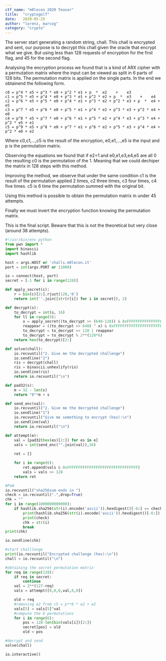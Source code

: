 ```yaml
---
ctf_name: "m0lecon 2020 Teaser"
title:	"cryptogolf"
date:	2020-05-25
author: "lorenz, marcog" 
category: "crypto"
---
```


The server start generating a random string, chall. This chall is encrypted and sent, our purpose is to decrypt this chall given the oracle that encrypt what we give. But using less than 128 requests of encryption for the first flag, and 45 for the second flag.


Analysing the encryption process we found that is a kind of ARX cipher with a permutation matrix where the input can be viewed as split in 6 parts of 128 bits. The permutation matrix is applied on the single parts. In the end we obtainend the following form.

```
c0 = p^4 * e5 + p^3 * e0 + p^2 * e1 + p  *  e2    +    e3
c1 = p^5 * e5 + p^4 * e0 + p^3 * e1 + p^2 * e2 + p  *  e3    +    e4
c2 = p^6 * e5 + p^5 * e0 + p^4 * e1 + p^3 * e2 + p^2 * e3 + p  *  e4 + e5
c3 = p^7 * e5 + p^6 * e0 + p^5 * e1 + p^4 * e2 + p^3 * e3 + p^2 * e4 + e0
c4 = p^8 * e5 + p^7 * e0 + p^6 * e1 + p^5 * e2 + p^4 * e3 + p^3 * e4 + p^2 * e5 + e1
c5 = p^9 * e5 + p^8 * e0 + p^7 * e1 + p^6 * e2 + p^5 * e3 + p^4 * e4 + p^2 * e0 + e2
```

Where c0,c1,...,c5 is the result of the encryption, e0,e1,...,e5 is the input and p is the permutation matrix.

Observing the equations we found that if e2=1 and e0,e1,e3,e4,e5 are all 0 the resulting c0 is the permutation of the 1. Meaning that we could dechiper the matrix in 128 steps with this method.

Improving the method, we observe that under the same condition c1 is the result of the permutation applied 2 times, c2 three times, c3 four times, c4 five times. c5 is 6 time the permutation summed with the original bit.

Using this method is possible to obtain the permutation matrix in under 45 attempts.

Finally we must invert the encryption function knowing the permutation matrix.

This is the final script. Beware that this is not the theoretical but very close (around 38 attempts).

```python
#!/usr/bin/env python
from pwn import *
import binascii
import hashlib

host = args.HOST or 'challs.m0lecon.it'
port = int(args.PORT or 11000)

io = connect(host, port)
secret = [-1 for i in range(128)]

def apply_secret(c):
    r = bin(c)[2:].rjust(128,'0')
    return int(''.join([str(r[i]) for i in secret]), 2)

def decrypt(s):  
    to_decrypt = int(s, 16)
    for ll in range(9):
        x = apply_secret((to_decrypt >> (640-128)) & 0xFFFFFFFFFFFFFFFFFFFFFFFFFFFFFFFF)
        reappear = ((to_decrypt >> 640) ^ x) & 0xFFFFFFFFFFFFFFFFFFFFFFFFFFFFFFFF
        to_decrypt = to_decrypt << 128 | reappear
        to_decrypt = to_decrypt % 2**(128*6)
    return hex(to_decrypt)[2:]

def solve(chall):
    io.recvuntil("2. Give me the decrypted challenge")
    io.sendline("2")
    ris = decrypt(chall)
    ris = binascii.unhexlify(ris)
    io.sendline(ris)
    return io.recvuntil("\n")

def pad32(s):
    m = 32 - len(s)
    return "0"*m + s

def send_enc(val):
    io.recvuntil("2. Give me the decrypted challenge")
    io.sendline("1")
    io.recvuntil("Give me something to encrypt (hex):\n")
    io.sendline(val)
    return io.recvuntil("\n")

def attempt(e):
    val = [pad32(hex(es)[2:]) for es in e]
    vals = int(send_enc("".join(val)),16)
    
    ret = []

    for i in range(6):
        ret.append(vals & 0xFFFFFFFFFFFFFFFFFFFFFFFFFFFFFFFF)
        vals = vals >> 128
    return ret

#PoW
io.recvuntil("sha256sum ends in ")
check = io.recvuntil(".",drop=True)
chk = ""
for i in range(1000000000000):
    if hashlib.sha256(str(i).encode('ascii')).hexdigest()[-6:] == check:
        print(hashlib.sha256(str(i).encode('ascii')).hexdigest()[-6:])
        print(check)
        chk = str(i)
        break
print(chk)

io.sendline(chk)

#start challlenge
print(io.recvuntil("Encrypted challenge (hex):\n"))
chall = io.recvuntil("\n")

#obtaining the secret permutation matrix
for req in range(128):
    if req in secret:
        continue
    val = 2**(127-req)
    vals = attempt([0,0,0,val,0,0])

    old = req
    #removing e2 from c5 = p**6 * e2 + e2
    vals[5] = vals[5]^val
    #compute the 6 permutations
    for i in range(6):
        pos = 128-len(bin(vals[i])[2:])
        secret[pos] = old
        old = pos

#decrypt and send
solve(chall)

io.interactive()
```
